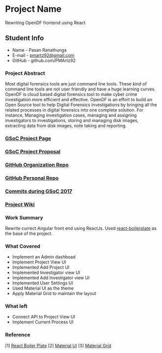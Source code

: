 # Project Name

Rewriting OpenDF frontend using React

## Student Info

- Name - Pasan Ranathunga
- E-mail - pmartz92@gmail.com
- GitHub - github.com/PMArtz92

### Project Abstract

Most digital forensics tools are just command line tools. These kind of command line tools are not user friendly and have a huge learning curves. OpenDF is cloud based digital forensics tool to make cyber crime investigation more efficient and effective. OpenDF is an effort to build an Open Source tool to help Digital Forensics Investigations by bringing all the related processes in digital forensics into one complete solution. For instance, Managing investigation cases, managing and assigning investigators to investigations, storing and managing disk images, extracting data from disk images, note taking and reporting.


### [GSoC Project Page](https://summerofcode.withgoogle.com/projects/#4518119103004672)

### [GSoC Project Proposal](https://storage.googleapis.com/summerofcode-prod.appspot.com/gsoc/core_project/doc/5283723223236608_1491231407_RewritingOpenDFfrontendusingReact_pasan_ranathunga.pdf?Expires=1504680139&GoogleAccessId=summerofcode-prod%40appspot.gserviceaccount.com&Signature=WQGDKf%2BFx98f%2BHhGu44JbY7oggH0gtRoRby4DHLd4%2FbSQn9bz1xh0hB98TcsdXD%2FAwuMmZFvmEuhV1CHMYlZRNYzeCUuTHBvdpxEs3QV7o6h2GnYaAmjc6yBwHceYZUNQ%2FadmFIPIsUE8L2xx%2BHB%2F2eLrYr6arknVlpaP12EfzLMwcuwNBh4z7eWf%2FcVIy5XYqOkSidrMokWLaJmimRGPstT09axggTcZ5NWwqnU%2BiIFheCtb7NUplzhWaf7USpck0IzqPLkBPFX9jNsmpBtxhKJYEMhOlt%2FTmKEyzSbylVcL3S4ieC0OnflRhyLwGrpkzcneeXSvBAQM4TNNRuIJA%3D%3D)

### [GitHub Organization Repo](https://github.com/scorelab/OpenDF)

### [GitHub Personal Repo](https://github.com/PMArtz92/OpenDF)

### [Commits during GSoC 2017](https://github.com/scorelab/OpenDF/commits/react-ui?author=pmartz92)

### [Project Wiki](https://github.com/scorelab/OpenDF/wiki)


### Work Summary

Rewrite currect Angular front end using ReactJs. Used [react-boilerplate](https://github.com/react-boilerplate/react-boilerplate) as the base of the project.

### What Covered
- Implement an Admin dashboad
- Implement Project View UI
- Implemented Add Project UI
- Implemented Investigator view UI
- Implemented Add Investigator view UI
- Implemented User Settings UI
- Used Material UI as the theme
- Apply Material Grid to maintain the layout
### What left

- Connect API to Project View UI
- Implement Current Process UI

### Reference

[1] [React Boiler Plate](https://github.com/react-boilerplate/react-boilerplate)
[2] [Material UI](http://www.material-ui.com)
[3] [Material Grid](https://github.com/roylee0704/react-flexbox-grid)
